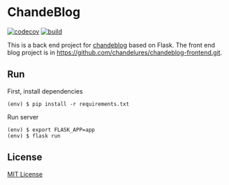 # ChandeBlog

[![codecov](https://codecov.io/gh/chandelures/chandeblog/branch/master/graph/badge.svg)](https://codecov.io/gh/chandelures/chandeblog)
[![build](https://github.com/chandelures/chandeblog/workflows/build/badge.svg?branch=master)](https://github.com/chandelures/chandeblog/actions?query=branch%3Amaster)

This is a back end project for [chandeblog](https://blog.chandelure.com/) based on Flask.
The front end blog project is in https://github.com/chandelures/chandeblog-frontend.git.

## Run

First, install dependencies

```shell
(env) $ pip install -r requirements.txt
```

Run server

```shell
(env) $ export FLASK_APP=app
(env) $ flask run
```

## License

[MIT License](https://raw.githubusercontent.com/chandelures/chandeblog/dev/LICENSE)
